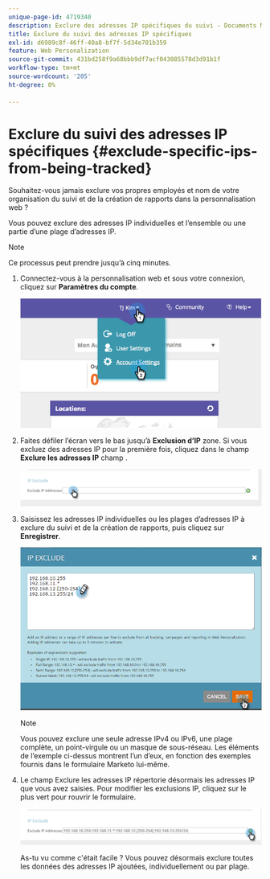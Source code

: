 ```yaml
---
unique-page-id: 4719340
description: Exclure des adresses IP spécifiques du suivi - Documents Marketo - Documentation du produit
title: Exclure du suivi des adresses IP spécifiques
exl-id: d6989c8f-46ff-40a8-bf7f-5d34e701b359
feature: Web Personalization
source-git-commit: 431bd258f9a68bbb9df7acf043085578d3d91b1f
workflow-type: tm+mt
source-wordcount: '205'
ht-degree: 0%

---
```


# Exclure du suivi des adresses IP spécifiques {#exclude-specific-ips-from-being-tracked}

Souhaitez-vous jamais exclure vos propres employés et nom de votre organisation du suivi et de la création de rapports dans la personnalisation web ?

Vous pouvez exclure des adresses IP individuelles et l’ensemble ou une partie d’une plage d’adresses IP.

>[!NOTE]
>
>Ce processus peut prendre jusqu’à cinq minutes.

1. Connectez-vous à la personnalisation web et sous votre connexion, cliquez sur **Paramètres du compte**.

   ![](assets/image2014-11-19-19-3a25-3a41.png)

1. Faites défiler l’écran vers le bas jusqu’à **Exclusion d’IP** zone. Si vous excluez des adresses IP pour la première fois, cliquez dans le champ **Exclure les adresses IP** champ .

   ![](assets/image2016-11-4-10-3a27-3a1.png)

1. Saisissez les adresses IP individuelles ou les plages d’adresses IP à exclure du suivi et de la création de rapports, puis cliquez sur **Enregistrer**.

   ![](assets/exclude-ips-form-hands.png)

   >[!NOTE]
   >
   >Vous pouvez exclure une seule adresse IPv4 ou IPv6, une plage complète, un point-virgule ou un masque de sous-réseau. Les éléments de l’exemple ci-dessus montrent l’un d’eux, en fonction des exemples fournis dans le formulaire Marketo lui-même.

1. Le champ Exclure les adresses IP répertorie désormais les adresses IP que vous avez saisies. Pour modifier les exclusions IP, cliquez sur le plus vert pour rouvrir le formulaire.

   ![](assets/exclude-ips-after.png)

   As-tu vu comme c&#39;était facile ? Vous pouvez désormais exclure toutes les données des adresses IP ajoutées, individuellement ou par plage.
